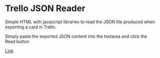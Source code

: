 # Trello JSON Reader

Simple HTML with javascript libraries to read the JSON file produced when exporting a card in Trello.

Simply paste the exported JSON content into the textarea and click the Read button

[Link](https://vector-it.github.io/Trello_JSON_Reader)
